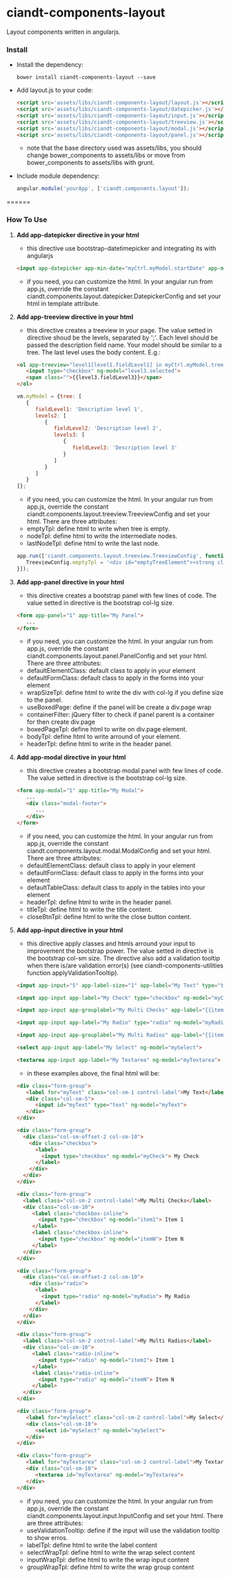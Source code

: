 # ciandt-components-layout
Layout components written in angularjs.

### Install

* Install the dependency:

   ```shell
   bower install ciandt-components-layout --save
   ```
* Add layout.js to your code:

   ```html
   <script src='assets/libs/ciandt-components-layout/layout.js'></script>
   <script src='assets/libs/ciandt-components-layout/datepicker.js'></script>
   <script src='assets/libs/ciandt-components-layout/input.js'></script>
   <script src='assets/libs/ciandt-components-layout/treeview.js'></script>
   <script src='assets/libs/ciandt-components-layout/modal.js'></script>
   <script src='assets/libs/ciandt-components-layout/panel.js'></script>
   ```
   - note that the base directory used was assets/libs, you should change bower_components to assets/libs or move from bower_components to assets/libs with grunt.
* Include module dependency:

   ```javascript
   angular.module('yourApp', ['ciandt.components.layout']);
   ```
======

### How To Use

1. **Add app-datepicker directive in your html**
   - this directive use bootstrap-datetimepicker and integrating its with angularjs
   ```html
   <input app-datepicker app-min-date="myCtrl.myModel.startDate" app-max-date="myCtrl.myModel.endDate" type="text" ng-model="myCtrl.myModel.initialDate" />
   ```
   - if you need, you can customize the html. In your angular run from app.js, override the constant ciandt.components.layout.datepicker.DatepickerConfig and set your html in template attribute.

2. **Add app-treeview directive in your html**
   - this directive creates a treeview in your page. The value setted in directive shoud be the levels, separated by ';'. Each level should be passed the description field name. Your model should be similar to a tree. The last level uses the body content. E.g.:
   ```html
   <ol app-treeview="level1[level1.fieldLevel1] in myCtrl.myModel.tree; level2[level2.fieldLevel2] in level1.levels2; level3 in level2.levels3">
      <input type="checkbox" ng-model="level3.selected">
      <span class="">{{level3.fieldLevel3}}</span>
   </ol>
   ```
   ```javascript
   vm.myModel = {tree: [
      {
         fieldLevel1: 'Description level 1',
         levels2: [
            {
               fieldLevel2: 'Description level 2',
               levels3: [
                  {
                     fieldLevel3: 'Description level 3'
                  }
               ]
            }
         ]
      }
   ]};
   ```
   * if you need, you can customize the html. In your angular run from app.js, override the constant ciandt.components.layout.treeview.TreeviewConfig and set your html. There are three attributes:
   - emptyTpl: define html to write when tree is empty.
   - nodeTpl: define html to write the intermediate nodes.
   - lastNodeTpl: define html to write the last node.
   ```javascript
   app.run(['ciandt.components.layout.treeview.TreeviewConfig', function(TreeviewConfig){
      TreeviewConfig.emptyTpl = '<div id="emptyTreeElement"><strong class="text-warning"><i18n>Nenhum item encontrado.</i18n></strong></div>';
   }]);
   ```

3. **Add app-panel directive in your html**
   - this directive creates a bootstrap panel with few lines of code. The value setted in directive is the bootstrap col-lg size.
   ```html
   <form app-panel="1" app-title="My Panel">
      ...
   </form>
   ```
   * if you need, you can customize the html. In your angular run from app.js, override the constant ciandt.components.layout.panel.PanelConfig and set your html. There are three attributes:
   - defaultElementClass: default class to apply in your element
   - defaultFormClass: default class to apply in the forms into your element
   - wrapSizeTpl: define html to write the div with col-lg if you define size to the panel.
   - useBoxedPage: define if the panel will be create a div.page wrap
   - containerFilter: jQuery filter to check if panel parent is a container for then create div.page
   - boxedPageTpl: define html to write on div.page element.
   - bodyTpl: define html to write arround of your element.
   - headerTpl: define html to write in the header panel.

4. **Add app-modal directive in your html**
   - this directive creates a bootstrap modal panel with few lines of code. The value setted in directive is the bootstrap col-lg size.
   ```html
   <form app-modal="1" app-title="My Modal">
      ...
	  <div class="modal-footer">
	     ...
	  </div>
   </form>
   ```
   * if you need, you can customize the html. In your angular run from app.js, override the constant ciandt.components.layout.modal.ModalConfig and set your html. There are three attributes:
   - defaultElementClass: default class to apply in your element
   - defaultFormClass: default class to apply in the forms into your element
   - defaultTableClass: default class to apply in the tables into your element
   - headerTpl: define html to write in the header panel.
   - titleTpl: define html to write the title content.
   - closeBtnTpl: define html to write the close button content.

5. **Add app-input directive in your html**
   - this directive apply classes and htmls arround your input to improvement the bootstrap power. The value setted in directive is the bootstrap col-sm size. The directive also add a validation tooltip when there is/are validation error(s) (see ciandt-components-utilities function applyValidationTooltip).
   ```html
   <input app-input="5" app-label-size="1" app-label="My Text" type="text" ng-model="myText">
   
   <input app-input app-label="My Check" type="checkbox" ng-model="myCheck">
   
   <input app-input app-grouplabel="My Multi Checks" app-label="{{item.label}}" type="checkbox" ng-model="item.selected" ng-repeat="item in items">
   
   <input app-input app-label="My Radio" type="radio" ng-model="myRadio">
   
   <input app-input app-grouplabel="My Multi Radios" app-label="{{item.label}}" type="radio" ng-model="item.selected" ng-repeat="item in items">
   
   <select app-input app-label="My Select" ng-model="mySelect">
   
   <textarea app-input app-label="My Textarea" ng-model="myTextarea">
   ```
   - in these examples above, the final html will be:
   ```html
   <div class="form-group">
      <label for="myText" class="col-sm-1 control-label">My Text</label>
      <div class="col-sm-5">
         <input id="myText" type="text" ng-model="myText">
      </div>
   </div>
   
   <div class="form-group">
	 <div class="col-sm-offset-2 col-sm-10">
	   <div class="checkbox">
		 <label>
		   <input type="checkbox" ng-model="myCheck"> My Check
		 </label>
	   </div>
	 </div>
   </div>
   
   <div class="form-group">
	 <label class="col-sm-2 control-label">My Multi Checks</label>
	 <div class="col-sm-10">
	    <label class="checkbox-inline">
		  <input type="checkbox" ng-model="item1"> Item 1
		</label>
		<label class="checkbox-inline">
		  <input type="checkbox" ng-model="itemN"> Item N
		</label>
	 </div>
   </div>
   
   <div class="form-group">
	 <div class="col-sm-offset-2 col-sm-10">
	   <div class="radio">
		 <label>
		   <input type="radio" ng-model="myRadio"> My Radio
		 </label>
	   </div>
	 </div>
   </div>
   
   <div class="form-group">
	 <label class="col-sm-2 control-label">My Multi Radios</label>
	 <div class="col-sm-10">
	    <label class="radio-inline">
		  <input type="radio" ng-model="item1"> Item 1
		</label>
		<label class="radio-inline">
		  <input type="radio" ng-model="itemN"> Item N
		</label>
	 </div>
   </div>
   
   <div class="form-group">
      <label for="mySelect" class="col-sm-2 control-label">My Select</label>
      <div class="col-sm-10">
         <select id="mySelect" ng-model="mySelect">
      </div>
   </div>
   
   <div class="form-group">
      <label for="myTextarea" class="col-sm-2 control-label">My Textarea</label>
      <div class="col-sm-10">
         <textarea id="myTextarea" ng-model="myTextarea">
      </div>
   </div>
   ```
   * if you need, you can customize the html. In your angular run from app.js, override the constant ciandt.components.layout.input.InputConfig and set your html. There are three attributes:
   - useValidationTooltip: define if the input will use the validation tooltip to show erros.
   - labelTpl: define html to write the label content
   - selectWrapTpl: define html to write the wrap select content
   - inputWrapTpl: define html to write the wrap input content
   - groupWrapTpl: define html to write the wrap group content
